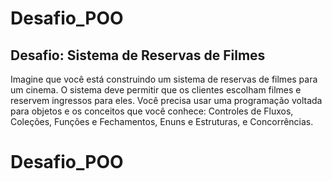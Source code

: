 # Desafio_POO

## Desafio: Sistema de Reservas de Filmes

Imagine que você está construindo um sistema de reservas de filmes para um
cinema. O sistema deve permitir que os clientes escolham filmes e reservem
ingressos para eles. Você precisa usar uma programação voltada para objetos e 
os conceitos que você conhece: Controles de Fluxos, Coleções, Funções e 
Fechamentos, Enuns e Estruturas, e Concorrências.
# Desafio_POO
